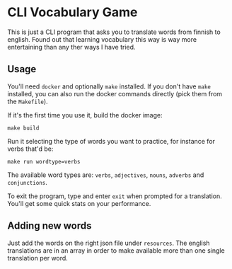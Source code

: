 # CLI Vocabulary Game

This is just a CLI program that asks you to translate words from finnish to english. Found out that learning vocabulary this way is way more entertaining than any ther ways I have tried.

## Usage

You'll need `docker` and optionally `make` installed. If you don't have `make` installed, you can also run the docker commands directly (pick them from the `Makefile`).

If it's the first time you use it, build the docker image:

```shell
make build
```

Run it selecting the type of words you want to practice, for instance for verbs that'd be:

```shell
make run wordtype=verbs
```

The available word types are: `verbs`, `adjectives`, `nouns`, `adverbs` and `conjunctions`.

To exit the program, type and enter `exit` when prompted for a translation. You'll get some quick stats on your performance.



## Adding new words

Just add the words on the right json file under `resources`. The english translations are in an array in order to make available more than one single translation per word.